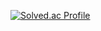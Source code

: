 [![Solved.ac
Profile](http://mazassumnida.wtf/api/generate_badge?boj=p0708jh)](https://solved.ac/p0708jh)

